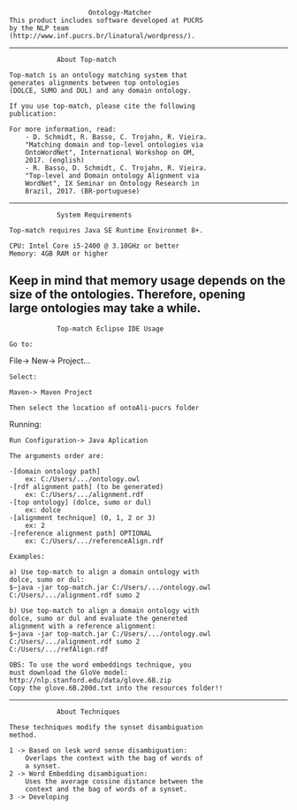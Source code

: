 
						Ontology-Matcher                               					                											                        
	This product includes software developed at PUCRS  	 
	by the NLP team 									                
	(http://www.inf.pucrs.br/linatural/wordpress/).		   
------------------------------------------------------
				About Top-match						                  
														                         
	Top-match is an ontology matching system that 		  
	generates alignments between top ontologies 		    
	(DOLCE, SUMO and DUL) and any domain ontology. 		 
   													                       
	If you use top-match, please cite the following		 
	publication:										                   
														                         
	For more information, read:							         
		- D. Schmidt, R. Basso, C. Trojahn, R. Vieira.	  
		"Matching domain and top-level ontologies via	   
		OntoWordNet", International Workshop on OM,		   
		2017. (english)									                 
		- R. Basso, D. Schmidt, C. Trojahn, R. Vieira.	  
		"Top-level and Domain ontology Alignment via 	    
		WordNet", IX Seminar on Ontology Research in 	   
		Brazil, 2017. (BR-portuguese)				          
------------------------------------------------------
				System Requirements					               
														                        
	Top-match requires Java SE Runtime Environmet 8+.	 
														                        
	CPU: Intel Core i5-2400 @ 3.10GHz or better			   
	Memory: 4GB RAM or higher							              
 Keep in mind that memory usage depends on the 	  
  size of the ontologies. Therefore, opening 		    
  large ontologies may take a while. 			      
------------------------------------------------------
				Top-match Eclipse IDE Usage			          
														                       
	Go to:                                           
	                                                    
 File-> New-> Project...                         
                          								           
	Select:                                            
														                          
	Maven-> Maven Project                				      
							                                       
	Then select the location of ontoAli-pucrs folder  
                                                     
 Running:                                          
	                                                    
	Run Configuration-> Java Aplication	                
                                        				    
	The arguments order are:							             
														                      
	-[domain ontology path]								             
		ex: C:/Users/.../ontology.owl					            
	-[rdf alignment path] (to be generated)				        
		ex: C:/Users/.../alignment.rdf					          
	-[top ontology] (dolce, sumo or dul)				        
		ex: dolce										                      
	-[alignment technique] (0, 1, 2 or 3)				        
		ex: 2											                        
	-[reference alignment path] OPTIONAL				       
		ex: C:/Users/.../referenceAlign.rdf				       
														                        
	Examples:											                    
														                      
	a) Use top-match to align a domain ontology with 	 
	dolce, sumo or dul:									               
	$~java -jar top-match.jar C:/Users/.../ontology.owl 
	C:/Users/.../alignment.rdf sumo 2					         
														                         
	b) Use top-match to align a domain ontology with	  
	dolce, sumo or dul and evaluate the genereted		      
	alignment with a reference alignment:				        
	$~java -jar top-match.jar C:/Users/.../ontology.owl 
	C:/Users/.../alignment.rdf sumo 2 					        
	C:/Users/.../refAlign.rdf	                          
	                                                   
	OBS: To use the word embeddings technique, you     
	must download the GloVe model:                      
	http://nlp.stanford.edu/data/glove.6B.zip          
	Copy the glove.6B.200d.txt into the resources folder!!                               
------------------------------------------------------
				About Techniques					                
														                         
	These techniques modify the synset disambiguation	  
	method.												                     
														                          
	1 -> Based on lesk word sense disambiguation:		   
		Overlaps the context with the bag of words of	    
		a synset. 										                    
	2 -> Word Embedding disambiguation:					       
		Uses the average cossine distance between the	    
		context and the bag of words of a synset.		      
	3 -> Developing										                  

